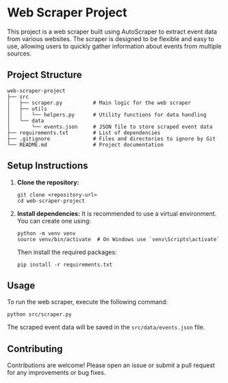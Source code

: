 # Web Scraper Project

This project is a web scraper built using AutoScraper to extract event data from various websites. The scraper is designed to be flexible and easy to use, allowing users to quickly gather information about events from multiple sources.

## Project Structure

```
web-scraper-project
├── src
│   ├── scraper.py          # Main logic for the web scraper
│   ├── utils
│   │   └── helpers.py      # Utility functions for data handling
│   └── data
│       └── events.json     # JSON file to store scraped event data
├── requirements.txt        # List of dependencies
├── .gitignore              # Files and directories to ignore by Git
└── README.md               # Project documentation
```

## Setup Instructions

1. **Clone the repository:**
   ```
   git clone <repository-url>
   cd web-scraper-project
   ```

2. **Install dependencies:**
   It is recommended to use a virtual environment. You can create one using:
   ```
   python -m venv venv
   source venv/bin/activate  # On Windows use `venv\Scripts\activate`
   ```
   Then install the required packages:
   ```
   pip install -r requirements.txt
   ```

## Usage

To run the web scraper, execute the following command:
```
python src/scraper.py
```

The scraped event data will be saved in the `src/data/events.json` file.

## Contributing

Contributions are welcome! Please open an issue or submit a pull request for any improvements or bug fixes.